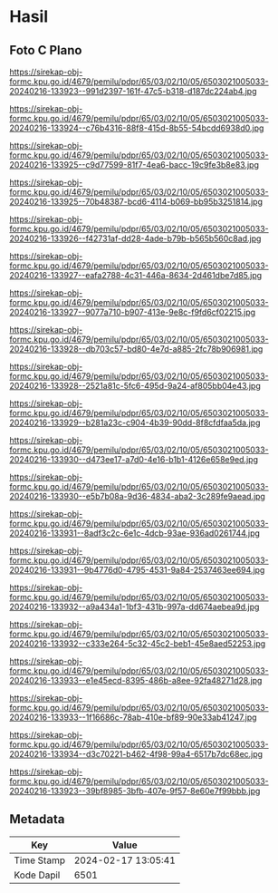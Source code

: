 # Hasil

## Foto C Plano

https://sirekap-obj-formc.kpu.go.id/4679/pemilu/pdpr/65/03/02/10/05/6503021005033-20240216-133923--991d2397-161f-47c5-b318-d187dc224ab4.jpg

https://sirekap-obj-formc.kpu.go.id/4679/pemilu/pdpr/65/03/02/10/05/6503021005033-20240216-133924--c76b4316-88f8-415d-8b55-54bcdd6938d0.jpg

https://sirekap-obj-formc.kpu.go.id/4679/pemilu/pdpr/65/03/02/10/05/6503021005033-20240216-133925--c9d77599-81f7-4ea6-bacc-19c9fe3b8e83.jpg

https://sirekap-obj-formc.kpu.go.id/4679/pemilu/pdpr/65/03/02/10/05/6503021005033-20240216-133925--70b48387-bcd6-4114-b069-bb95b3251814.jpg

https://sirekap-obj-formc.kpu.go.id/4679/pemilu/pdpr/65/03/02/10/05/6503021005033-20240216-133926--f42731af-dd28-4ade-b79b-b565b560c8ad.jpg

https://sirekap-obj-formc.kpu.go.id/4679/pemilu/pdpr/65/03/02/10/05/6503021005033-20240216-133927--eafa2788-4c31-446a-8634-2d461dbe7d85.jpg

https://sirekap-obj-formc.kpu.go.id/4679/pemilu/pdpr/65/03/02/10/05/6503021005033-20240216-133927--9077a710-b907-413e-9e8c-f9fd6cf02215.jpg

https://sirekap-obj-formc.kpu.go.id/4679/pemilu/pdpr/65/03/02/10/05/6503021005033-20240216-133928--db703c57-bd80-4e7d-a885-2fc78b906981.jpg

https://sirekap-obj-formc.kpu.go.id/4679/pemilu/pdpr/65/03/02/10/05/6503021005033-20240216-133928--2521a81c-5fc6-495d-9a24-af805bb04e43.jpg

https://sirekap-obj-formc.kpu.go.id/4679/pemilu/pdpr/65/03/02/10/05/6503021005033-20240216-133929--b281a23c-c904-4b39-90dd-8f8cfdfaa5da.jpg

https://sirekap-obj-formc.kpu.go.id/4679/pemilu/pdpr/65/03/02/10/05/6503021005033-20240216-133930--d473ee17-a7d0-4e16-b1b1-4126e658e9ed.jpg

https://sirekap-obj-formc.kpu.go.id/4679/pemilu/pdpr/65/03/02/10/05/6503021005033-20240216-133930--e5b7b08a-9d36-4834-aba2-3c289fe9aead.jpg

https://sirekap-obj-formc.kpu.go.id/4679/pemilu/pdpr/65/03/02/10/05/6503021005033-20240216-133931--8adf3c2c-6e1c-4dcb-93ae-936ad0261744.jpg

https://sirekap-obj-formc.kpu.go.id/4679/pemilu/pdpr/65/03/02/10/05/6503021005033-20240216-133931--9b4776d0-4795-4531-9a84-2537463ee694.jpg

https://sirekap-obj-formc.kpu.go.id/4679/pemilu/pdpr/65/03/02/10/05/6503021005033-20240216-133932--a9a434a1-1bf3-431b-997a-dd674aebea9d.jpg

https://sirekap-obj-formc.kpu.go.id/4679/pemilu/pdpr/65/03/02/10/05/6503021005033-20240216-133932--c333e264-5c32-45c2-beb1-45e8aed52253.jpg

https://sirekap-obj-formc.kpu.go.id/4679/pemilu/pdpr/65/03/02/10/05/6503021005033-20240216-133933--e1e45ecd-8395-486b-a8ee-92fa48271d28.jpg

https://sirekap-obj-formc.kpu.go.id/4679/pemilu/pdpr/65/03/02/10/05/6503021005033-20240216-133933--1f16686c-78ab-410e-bf89-90e33ab41247.jpg

https://sirekap-obj-formc.kpu.go.id/4679/pemilu/pdpr/65/03/02/10/05/6503021005033-20240216-133934--d3c70221-b462-4f98-99a4-6517b7dc68ec.jpg

https://sirekap-obj-formc.kpu.go.id/4679/pemilu/pdpr/65/03/02/10/05/6503021005033-20240216-133923--39bf8985-3bfb-407e-9f57-8e60e7f99bbb.jpg


## Metadata

| Key        | Value               |
| ---------- | ------------------- |
| Time Stamp | 2024-02-17 13:05:41 |
| Kode Dapil | 6501                |



